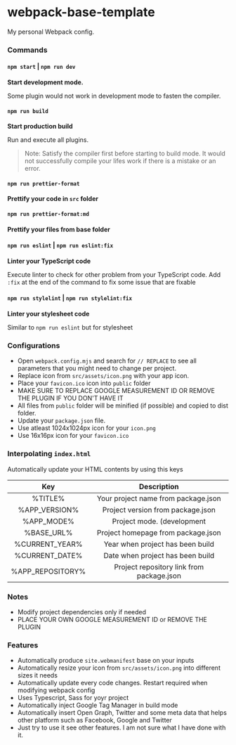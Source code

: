 # webpack-base-template

My personal Webpack config.


### Commands

#### `npm start` | `npm run dev`

**Start development mode.**

Some plugin would not work in development mode to fasten
the compiler.

#### `npm run build`

**Start production build**

Run and execute all plugins.

> Note: Satisfy the compiler first before starting to build mode.
> It would not successfully compile your lifes work if there is a mistake or an error.

#### `npm run prettier-format`

**Prettify your code in `src` folder**

#### `npm run prettier-format:md`


**Prettify your files from base folder**

#### `npm run eslint` | `npm run eslint:fix`

**Linter your TypeScript code**

Execute linter to check for other problem from your TypeScript code.
Add `:fix` at the end of the command to fix some issue that are fixable

#### `npm run stylelint` | `npm run stylelint:fix`

**Linter your stylesheet code**

Similar to `npm run eslint` but for stylesheet


### Configurations

 - Open `webpack.config.mjs` and search for `// REPLACE` to see all parameters that you might need to change per project.
 - Replace icon from `src/assets/icon.png` with your app icon.
 - Place your `favicon.ico` icon into `public` folder
 - MAKE SURE TO REPLACE GOOGLE MEASUREMENT ID OR REMOVE THE PLUGIN IF YOU DON'T HAVE IT
 - All files from `public` folder will be minified (if possible) and copied to dist folder.
 - Update your `package.json` file.
 - Use atleast 1024x1024px icon for your `icon.png`
 - Use 16x16px icon for your `favicon.ico`

### Interpolating `index.html`
 
Automatically update your HTML contents by using this keys

| Key | Description |
|:---:|:---:|
| %TITLE% | Your project name from package.json |
| %APP_VERSION% | Project version from package.json |
| %APP_MODE% | Project mode. (development|production) |
| %BASE_URL% | Project homepage from package.json |
| %CURRENT_YEAR% | Year when project has been build |
| %CURRENT_DATE% | Date when project has been build |
| %APP_REPOSITORY% | Project repository link from package.json |

### Notes

 - Modify project dependencies only if needed
 - PLACE YOUR OWN GOOGLE MEASUREMENT ID or REMOVE THE PLUGIN


### Features

 - Automatically produce `site.webmanifest` base on your inputs
 - Automatically resize your icon from `src/assets/icon.png` into different sizes it needs
 - Automatically update every code changes. Restart required when modifying webpack config
 - Uses Typescript, Sass for yoyr project
 - Automatically inject Google Tag Manager in build mode
 - Automatically insert Open Graph, Twitter and some meta data that helps other platform such as Facebook, Google  and Twitter
 - Just try to use it see other features. I am not sure what I have done with it.